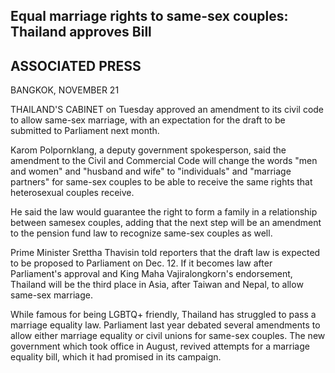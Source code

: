## **Equal marriage rights** to same-sex couples: Thailand approves Bill

## ASSOCIATED PRESS

BANGKOK, NOVEMBER 21

THAILAND'S CABINET on Tuesday approved an amendment to its civil code to allow same-sex marriage, with an expectation for the draft to be submitted to Parliament next month.

Karom Polpornklang, a deputy government spokesperson, said the amendment to the Civil and Commercial Code will change the words "men and women" and "husband and wife" to "individuals" and "marriage partners" for same-sex couples to be able to receive the same rights that heterosexual couples receive.

He said the law would guarantee the right to form a family in a relationship between samesex couples, adding that the next step will be an amendment to the pension fund law to recognize same-sex couples as well.

Prime Minister Srettha Thavisin told reporters that the draft law is expected to be proposed to Parliament on Dec. 12. If it becomes law after Parliament's approval and King Maha Vajiralongkorn's endorsement, Thailand will be the third place in Asia, after Taiwan and Nepal, to allow same-sex marriage.

While famous for being LGBTQ+ friendly, Thailand has struggled to pass a marriage equality law. Parliament last year debated several amendments to allow either marriage equality or civil unions for same-sex couples. The new government which took office in August, revived attempts for a marriage equality bill, which it had promised in its campaign.